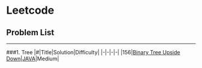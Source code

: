 # Leetcode

## Problem List
---

###1. Tree
|#|Title|Solution|Difficulty|
|-|-|-|-|
|156|[Binary Tree Upside Down](https://leetcode.com/problems/binary-tree-upside-down/description/)|[JAVA](./code/156_BinaryTreeUpsideDown.java)|Medium|
